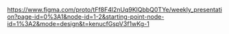 https://www.figma.com/proto/tFf8F4l2nUq9KlQbbQ0TYe/weekly_presentation?page-id=0%3A1&node-id=1-2&starting-point-node-id=1%3A2&mode=design&t=kenucfGspV3f1wKg-1
